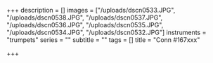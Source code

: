 +++
description = []
images = ["/uploads/dscn0533.JPG", "/uploads/dscn0538.JPG", "/uploads/dscn0537.JPG", "/uploads/dscn0536.JPG", "/uploads/dscn0535.JPG", "/uploads/dscn0534.JPG", "/uploads/dscn0532.JPG"]
instruments = "trumpets"
series = ""
subtitle = ""
tags = []
title = "Conn #167xxx"

+++

